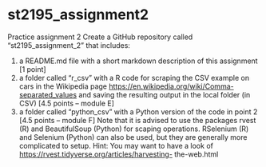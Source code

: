 # st2195_assignment2

Practice assignment 2
Create a GitHub repository called “st2195_assignment_2” that includes:
1. a README.md file with a short markdown description of this assignment [1 point]
2. a folder called “r_csv” with a R code for scraping the CSV example on cars in the
Wikipedia page https://en.wikipedia.org/wiki/Comma-separated_values and
saving the resulting output in the local folder (in CSV) [4.5 points – module E]
3. a folder called “python_csv” with a Python version of the code in point 2 [4.5
points – module F]
Note that it is advised to use the packages rvest (R) and BeautifulSoup (Python) for
scaping operations. RSelenium (R) and Selenium (Python) can also be used, but they are
generally more complicated to setup.
Hint: You may want to have a look of https://rvest.tidyverse.org/articles/harvesting-
the-web.html
